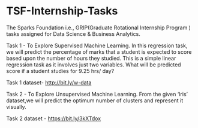 # TSF-Internship-Tasks
The Sparks Foundation i.e.,  GRIP(Graduate Rotational Internship Program ) tasks assigned for Data Science &amp; Business Analytics. 


Task 1 - To Explore Supervised Machine Learning. In this regression task, we will predict the percentage of marks that a student is expected to score based upon the number of hours they studied. This is a simple linear regression task as it involves just two variables. What will be predicted score if a student studies for 9.25 hrs/ day?

Task 1 dataset- http://bit.ly/w-data

Task 2 - To Explore Unsupervised Machine Learning. From the given ‘Iris’ dataset,we will predict the optimum number of clusters and represent it visually.

Task 2 dataset - https://bit.ly/3kXTdox
